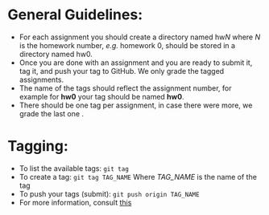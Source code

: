 # General Guidelines:

- For each assignment you should create a directory named hw*N* where *N* is
  the homework number, *e.g.* homework 0, should be stored in a directory named
  hw0.
- Once you are done with an assignment and you are ready to submit it, tag it,
  and push your tag to GitHub. We only grade the tagged assignments.
- The name of the tags should reflect the assignment number, for example for
  **hw0** your tag should be named **hw0**.
- There should be one tag per assignment, in case there were more, we grade the
  last one .


# Tagging:

- To list the available tags: `git tag`
- To create a tag: `git tag TAG_NAME`
  Where *TAG_NAME* is the name of the tag
- To push your tags (submit): `git push origin TAG_NAME`
- For more information, consult
  [this](http://git-scm.com/book/en/Git-Basics-Tagging)
